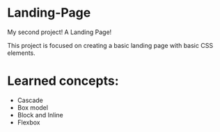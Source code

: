 # Landing-Page
My second project!
A Landing Page!
<p>This project is focused on creating a basic landing page with basic CSS elements.</p>
<h1>Learned concepts:</h1>
<ul>
    <li>Cascade</li>
    <li>Box model</li>
    <li>Block and Inline</li>
    <li>Flexbox</li>
</ul>
